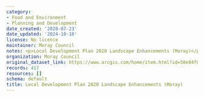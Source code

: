 ```yaml
---
category:
- Food and Environment
- Planning and Development
date_created: '2020-07-23'
date_updated: '2024-10-18'
license: No licence
maintainer: Moray Council
notes: <p>Local Development Plan 2020 Landscape Enhancements (Moray)</p>
organization: Moray Council
original_dataset_link: https://www.arcgis.com/home/item.html?id=50e84f0b10d84095a47a267c921fdd6c
records: 417
resources: []
schema: default
title: Local Development Plan 2020 Landscape Enhancements (Moray)
---
```

